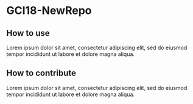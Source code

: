 # GCI18-NewRepo
## **How to use**
Lorem ipsum dolor sit amet, consectetur adipiscing elit, sed do eiusmod tempor incididunt ut labore et dolore magna aliqua.

## **How to contribute**
Lorem ipsum dolor sit amet, consectetur adipiscing elit, sed do eiusmod tempor incididunt ut labore et dolore magna aliqua.
